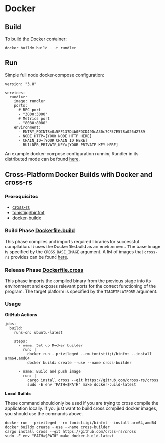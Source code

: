 # Docker

## Build

To build the Docker container:

```
docker buildx build . -t rundler
```

## Run

Simple full node docker-compose configuration:

```
version: "3.8"

services:
  rundler:
    image: rundler
    ports:
      # RPC port
      - "3000:3000"
      # Metrics port
      - "8080:8080"
    environment:
      - ENTRY_POINTS=0x5FF137D4b0FDCD49DcA30c7CF57E578a026d2789
      - NODE_HTTP=[YOUR NODE HTTP HERE]
      - CHAIN_ID=[YOUR CHAIN ID HERE]
      - BUILDER_PRIVATE_KEY=[YOUR PRIVATE KEY HERE]
```

An example docker-compose configuration running Rundler in its distributed mode can be found [here](../test/spec-tests/remote/docker-compose.yml). 

## Cross-Platform Docker Builds with Docker and cross-rs

### Prerequisites

- [cross-rs](https://github.com/cross-rs/cross)  
- [tonistiigi/binfmt](https://github.com/tonistiigi/binfmt)  
- [docker-buildx](https://github.com/docker/buildx)  

### Build Phase [Dockerfile.build](../Dockerfile.build)

This phase compiles and imports required libraries for successful compilation. It uses the Dockerfile.build as an environment. The base image is specified by the `CROSS_BASE_IMAGE` argument. A list of images that `cross-rs` provides can be found [here](https://github.com/cross-rs/cross/tree/main/docker).

### Release Phase [Dockerfile.cross](../Dockerfile.cross)

This phase imports the compiled binary from the previous stage into its environment and exposes relevant ports for the correct functioning of the program. The target platform is specified by the `TARGETPLATFORM` argument.

### Usage

**GitHub Actions**

```
jobs:
  build:
    runs-on: ubuntu-latest

    steps:
      - name: Set up Docker builder
        run: |
          docker run --privileged --rm tonistiigi/binfmt --install arm64,amd64
          docker buildx create --use --name cross-builder

      - name: Build and push image
        run: |
          cargo install cross --git https://github.com/cross-rs/cross 
          sudo -E env "PATH=$PATH" make docker-build-latest
```

**Local Builds**

These command should only be used if you are trying to cross compile the application locally. If you just want to build cross compiled docker images, you should use the commands above.


```
docker run --privileged --rm tonistiigi/binfmt --install arm64,amd64
docker buildx create --use --name cross-builder
cargo install cross --git https://github.com/cross-rs/cross 
sudo -E env "PATH=$PATH" make docker-build-latest
```
